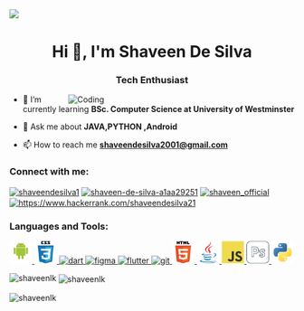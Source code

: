 <img src="https://media.licdn.com/dms/image/D5616AQGEZKHnRiyt_g/profile-displaybackgroundimage-shrink_350_1400/0/1683206261672?e=1690416000&v=beta&t=WAyoq_-IW9OLmZOzCgktsiqXWQAZ9HOJoxzthEOXSd0">
<h1 align="center">Hi 👋, I'm Shaveen De Silva</h1>
<h3 align="center"> <strong>Tech Enthusiast </strong></h3>
<img align="right" alt="Coding" width="400" src="https://camo.githubusercontent.com/5ddf73ad3a205111cf8c686f687fc216c2946a75005718c8da5b837ad9de78c9/68747470733a2f2f7468756d62732e6766796361742e636f6d2f4576696c4e657874446576696c666973682d736d616c6c2e676966"

<p align="left">  </p>

- 🌱 I’m currently learning **BSc. Computer Science at University of Westminster**

- 💬 Ask me about **JAVA,PYTHON ,Android**

- 📫 How to reach me **shaveendesilva2001@gmail.com**

<h3 align="left">Connect with me:</h3>
<p align="left">
<a href="https://twitter.com/shaveendesilva1" target="blank"><img align="center" src="https://raw.githubusercontent.com/rahuldkjain/github-profile-readme-generator/master/src/images/icons/Social/twitter.svg" alt="shaveendesilva1" height="30" width="40" /></a>
<a href="https://linkedin.com/in/shaveen-de-silva-a1aa29251" target="blank"><img align="center" src="https://raw.githubusercontent.com/rahuldkjain/github-profile-readme-generator/master/src/images/icons/Social/linked-in-alt.svg" alt="shaveen-de-silva-a1aa29251" height="30" width="40" /></a>
<a href="https://instagram.com/shaveen_official" target="blank"><img align="center" src="https://raw.githubusercontent.com/rahuldkjain/github-profile-readme-generator/master/src/images/icons/Social/instagram.svg" alt="shaveen_official" height="30" width="40" /></a>
<a href="https://www.hackerrank.com/shaveendesilva21" target="blank"><img align="center" src="https://raw.githubusercontent.com/rahuldkjain/github-profile-readme-generator/master/src/images/icons/Social/hackerrank.svg" alt="https://www.hackerrank.com/shaveendesilva21" height="30" width="40" /></a>
</p>

<h3 align="left">Languages and Tools:</h3>
<p align="left"> <a href="https://developer.android.com" target="_blank" rel="noreferrer"> <img src="https://raw.githubusercontent.com/devicons/devicon/master/icons/android/android-original-wordmark.svg" alt="android" width="40" height="40"/> </a> <a href="https://www.w3schools.com/css/" target="_blank" rel="noreferrer"> <img src="https://raw.githubusercontent.com/devicons/devicon/master/icons/css3/css3-original-wordmark.svg" alt="css3" width="40" height="40"/> </a> <a href="https://dart.dev" target="_blank" rel="noreferrer"> <img src="https://www.vectorlogo.zone/logos/dartlang/dartlang-icon.svg" alt="dart" width="40" height="40"/> </a> <a href="https://www.figma.com/" target="_blank" rel="noreferrer"> <img src="https://www.vectorlogo.zone/logos/figma/figma-icon.svg" alt="figma" width="40" height="40"/> </a> <a href="https://flutter.dev" target="_blank" rel="noreferrer"> <img src="https://www.vectorlogo.zone/logos/flutterio/flutterio-icon.svg" alt="flutter" width="40" height="40"/> </a> <a href="https://git-scm.com/" target="_blank" rel="noreferrer"> <img src="https://www.vectorlogo.zone/logos/git-scm/git-scm-icon.svg" alt="git" width="40" height="40"/> </a> <a href="https://www.w3.org/html/" target="_blank" rel="noreferrer"> <img src="https://raw.githubusercontent.com/devicons/devicon/master/icons/html5/html5-original-wordmark.svg" alt="html5" width="40" height="40"/> </a> <a href="https://www.java.com" target="_blank" rel="noreferrer"> <img src="https://raw.githubusercontent.com/devicons/devicon/master/icons/java/java-original.svg" alt="java" width="40" height="40"/> </a> <a href="https://developer.mozilla.org/en-US/docs/Web/JavaScript" target="_blank" rel="noreferrer"> <img src="https://raw.githubusercontent.com/devicons/devicon/master/icons/javascript/javascript-original.svg" alt="javascript" width="40" height="40"/> </a> <a href="https://www.photoshop.com/en" target="_blank" rel="noreferrer"> <img src="https://raw.githubusercontent.com/devicons/devicon/master/icons/photoshop/photoshop-line.svg" alt="photoshop" width="40" height="40"/> </a> <a href="https://www.python.org" target="_blank" rel="noreferrer"> <img src="https://raw.githubusercontent.com/devicons/devicon/master/icons/python/python-original.svg" alt="python" width="40" height="40"/> </a> </p>

<p><img align="left" src="https://github-readme-stats.vercel.app/api/top-langs?username=shaveenlk&show_icons=true&theme=dark&title_color=fb8c00&text_color=26b5fd&locale=en&layout=compact" alt="shaveenlk" /></p>

<p>&nbsp;<img align="center" src="https://github-readme-stats.vercel.app/api?username=shaveenlk&show_icons=true&theme=dark&title_color=628eda&text_color=38bdae&locale=en" alt="shaveenlk" /></p>

<p><img align="center" src="https://github-readme-streak-stats.herokuapp.com/?user=shaveenlk&theme=highcontrast" alt="shaveenlk" /></p>

